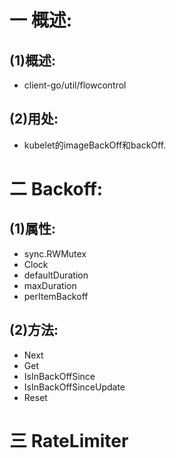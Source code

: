# 一 概述:
## (1)概述:
- client-go/util/flowcontrol

## (2)用处:
- kubelet的imageBackOff和backOff.

# 二 Backoff:
## (1)属性:
- sync.RWMutex
- Clock
- defaultDuration
- maxDuration
- perItemBackoff

## (2)方法:
- Next
- Get
- IsInBackOffSince
- IsInBackOffSinceUpdate
- Reset

# 三 RateLimiter
